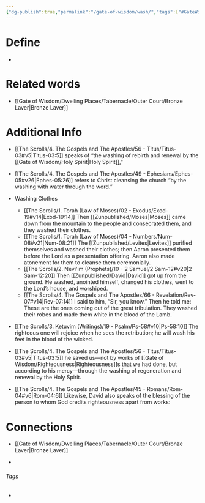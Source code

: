 ```yaml
---
{"dg-publish":true,"permalink":"/gate-of-wisdom/wash/","tags":["#GateWisdom"]}
---
```


# Define
- 

# Related words
- [[Gate of Wisdom/Dwelling Places/Tabernacle/Outer Court/Bronze Laver\|Bronze Laver]]

# Additional Info
- [[The Scrolls/4. The Gospels and The Apostles/56 - Titus/Titus-03#v5\|Titus-03:5]] speaks of “the washing of rebirth and renewal by the [[Gate of Wisdom/Holy Spirit\|Holy Spirit]],” 
- [[The Scrolls/4. The Gospels and The Apostles/49 - Ephesians/Ephes-05#v26\|Ephes-05:26]] refers to Christ cleansing the church “by the washing with water through the word.”

- Washing Clothes
	- [[The Scrolls/1. Torah (Law of Moses)/02 - Exodus/Exod-19#v14\|Exod-19:14]] Then [[Zunpublished/Moses\|Moses]] came down from the mountain to the people and consecrated them, and they washed their clothes.
	- [[The Scrolls/1. Torah (Law of Moses)/04 - Numbers/Num-08#v21\|Num-08:21]] The [[Zunpublished/Levites\|Levites]] purified themselves and washed their clothes; then Aaron presented them before the Lord as a presentation offering. Aaron also made atonement for them to cleanse them ceremonially.
	- [[The Scrolls/2. Nevi'im (Prophets)/10 - 2 Samuel/2 Sam-12#v20\|2 Sam-12:20]] Then [[Zunpublished/David\|David]] got up from the ground. He washed, anointed himself, changed his clothes, went to the Lord’s house, and worshiped. 
	- [[The Scrolls/4. The Gospels and The Apostles/66 - Revelation/Rev-07#v14\|Rev-07:14]] I said to him, “Sir, you know.” Then he told me: These are the ones coming out of the great tribulation. They washed their robes and made them white in the blood of the Lamb.

- [[The Scrolls/3. Ketuvim (Writings)/19 - Psalm/Ps-58#v10\|Ps-58:10]] The righteous one will rejoice when he sees the retribution; he will wash his feet in the blood of the wicked.
- [[The Scrolls/4. The Gospels and The Apostles/56 - Titus/Titus-03#v5\|Titus-03:5]] he saved us—not by works of [[Gate of Wisdom/Righteousness\|Righteousness]]s that we had done, but according to his mercy—through the washing of regeneration and renewal by the Holy Spirit.
- [[The Scrolls/4. The Gospels and The Apostles/45 - Romans/Rom-04#v6\|Rom-04:6]] Likewise, David also speaks of the blessing of the person to whom God credits righteousness apart from works:


# Connections
- [[Gate of Wisdom/Dwelling Places/Tabernacle/Outer Court/Bronze Laver\|Bronze Laver]]

- 

###### Tags
- 